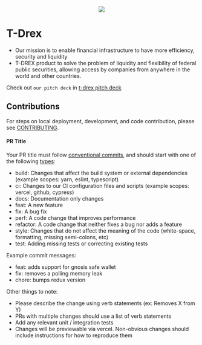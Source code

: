 <div align="center">
  <img src="https://github.com/goblockchain/t-drex-frontend/assets/90073210/e5ce8a9a-cedb-45bd-995f-657870bda1f2" />
</div>

# T-Drex
 - Our mission is to enable financial infrastructure to have more efficiency, security and liquidity <br />
 - T-DREX product to solve the problem of liquidity and flexibility of federal public securities, allowing access by companies from anywhere in the world and other countries.

Check out `our pitch deck` in [t-drex pitch deck](https://www.notion.so/Pitch-Deck-e14d7f72769c46f2a315056b1c526ceb)


## Contributions
For steps on local deployment, development, and code contribution, please see [CONTRIBUTING](./CONTRIBUTING.md).

#### PR Title
Your PR title must follow [conventional commits](https://www.conventionalcommits.org/en/v1.0.0/#summary), and should start with one of the following [types](https://github.com/angular/angular/blob/22b96b9/CONTRIBUTING.md#type):

- build: Changes that affect the build system or external dependencies (example scopes: yarn, eslint, typescript)
- ci: Changes to our CI configuration files and scripts (example scopes: vercel, github, cypress)
- docs: Documentation only changes
- feat: A new feature
- fix: A bug fix
- perf: A code change that improves performance
- refactor: A code change that neither fixes a bug nor adds a feature
- style: Changes that do not affect the meaning of the code (white-space, formatting, missing semi-colons, etc)
- test: Adding missing tests or correcting existing tests

Example commit messages:

- feat: adds support for gnosis safe wallet
- fix: removes a polling memory leak
- chore: bumps redux version

Other things to note:

- Please describe the change using verb statements (ex: Removes X from Y)
- PRs with multiple changes should use a list of verb statements
- Add any relevant unit / integration tests
- Changes will be previewable via vercel. Non-obvious changes should include instructions for how to reproduce them
  

